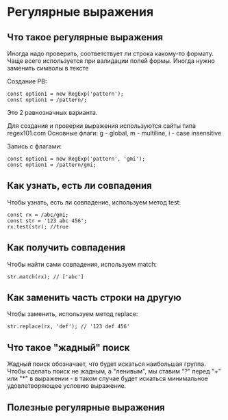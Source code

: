 # Регулярные выражения

## Что такое регулярные выражения
Иногда надо проверить, соответствует ли строка какому-то формату. Чаще всего используется при валидации полей формы. Иногда нужно заменить символы в тексте

Создание РВ:

    const option1 = new RegExp('pattern');
    const option1 = /pattern/;

Это 2 равнозначных варианта.

Для создания и проверки выражения используются сайты типа regex101.com
Основные флаги: g - global, m - multiline, i - case insensitive

Запись с флагами:

    const option1 = new RegExp('pattern', 'gmi');
    const option1 = /pattern/gmi;

## Как узнать, есть ли совпадения
Чтобы узнать, есть ли совпадение, используем метод test:

    const rx = /abc/gmi;
    const str = '123 abc 456';
    rx.test(str); //true



## Как получить совпадения
Чтобы найти сами совпадения, используем match: 

    str.match(rx); // ['abc']

## Как заменить часть строки на другую
Чтобы заменить, используем метод replace:

    str.replace(rx, 'def'); // '123 def 456'

## Что такое "жадный" поиск
Жадный поиск обозначает, что будет искаться наибольшая группа. Чтобы сделать поиск не жадным, а "ленивым", мы ставим "?" перед "+" или "*" в выражении - в таком случае будет искаться минимальное удовлетворяющее условию выражение.

## Полезные регулярные выражения
